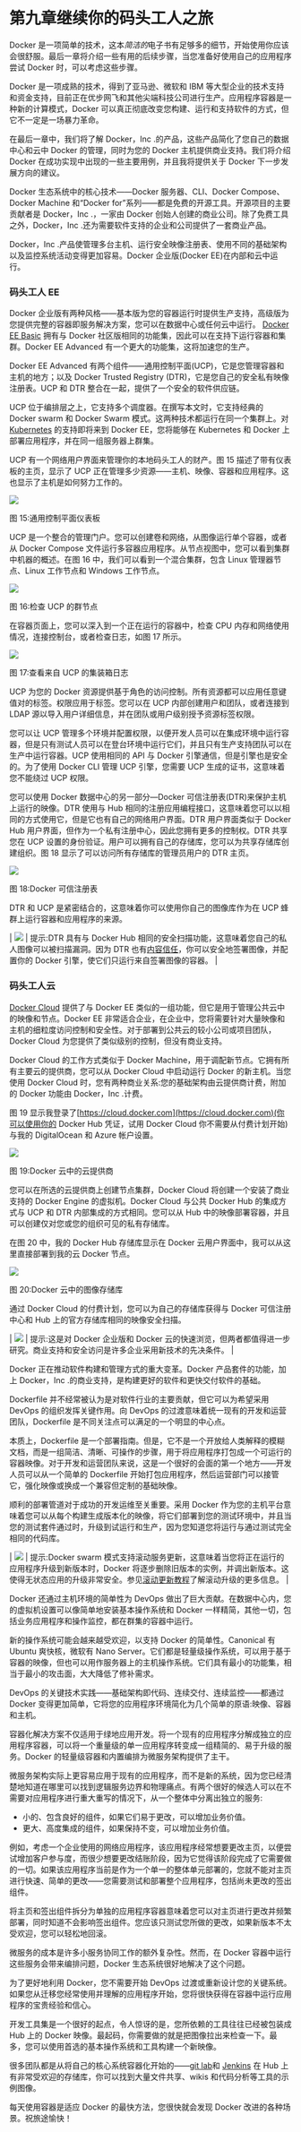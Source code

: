# 第九章继续你的码头工人之旅

Docker 是一项简单的技术，这本*简洁的*电子书有足够多的细节，开始使用你应该会很舒服。最后一章将介绍一些有用的后续步骤，当您准备好使用自己的应用程序尝试 Docker 时，可以考虑这些步骤。

Docker 是一项成熟的技术，得到了亚马逊、微软和 IBM 等大型企业的技术支持和资金支持，目前正在优步网飞和其他尖端科技公司进行生产。应用程序容器是一种新的计算模式，Docker 可以真正彻底改变您构建、运行和支持软件的方式，但它不一定是一场暴力革命。

在最后一章中，我们将了解 Docker，Inc .的产品，这些产品简化了您自己的数据中心和云中 Docker 的管理，同时为您的 Docker 主机提供商业支持。我们将介绍 Docker 在成功实现中出现的一些主要用例，并且我将提供关于 Docker 下一步发展方向的建议。

Docker 生态系统中的核心技术——Docker 服务器、CLI、Docker Compose、Docker Machine 和“Docker for”系列——都是免费的开源工具。开源项目的主要贡献者是 Docker，Inc .，一家由 Docker 创始人创建的商业公司。除了免费工具之外，Docker，Inc .还为需要软件支持的企业和公司提供了一套商业产品。

Docker，Inc .产品使管理多台主机、运行安全映像注册表、使用不同的基础架构以及监控系统活动变得更加容易。Docker 企业版(Docker EE)在内部和云中运行。

### 码头工人 EE

Docker 企业版有两种风格——基本版为您的容器运行时提供生产支持，高级版为您提供完整的容器即服务解决方案，您可以在数据中心或任何云中运行。 [Docker EE Basic](https://www.docker.com/enterprise-edition) 拥有与 Docker 社区版相同的功能集，因此可以在支持下运行容器和集群。Docker EE Advanced 有一个更大的功能集，这将加速您的生产。

Docker EE Advanced 有两个组件——通用控制平面(UCP)，它是您管理容器和主机的地方；以及 Docker Trusted Registry (DTR)，它是您自己的安全私有映像注册表。UCP 和 DTR 整合在一起，提供了一个安全的软件供应链。

UCP 位于编排层之上，它支持多个调度器。在撰写本文时，它支持经典的 Docker swarm 和 Docker Swarm 模式。这两种技术都运行在同一个集群上。对 [Kubernetes](https://www.docker.com/kubernetes) 的支持即将来到 Docker EE，您将能够在 Kubernetes 和 Docker 上部署应用程序，并在同一组服务器上群集。

UCP 有一个网络用户界面来管理你的本地码头工人的财产。图 15 描述了带有仪表板的主页，显示了 UCP 正在管理多少资源——主机、映像、容器和应用程序。这也显示了主机是如何努力工作的。

![](../Images/image040.jpg)

图 15:通用控制平面仪表板

UCP 是一个整合的管理门户。您可以创建卷和网络，从图像运行单个容器，或者从 Docker Compose 文件运行多容器应用程序。从节点视图中，您可以看到集群中机器的概述。在图 16 中，我们可以看到一个混合集群，包含 Linux 管理器节点、Linux 工作节点和 Windows 工作节点。

![](../Images/image041.jpg)

图 16:检查 UCP 的群节点

在容器页面上，您可以深入到一个正在运行的容器中，检查 CPU 内存和网络使用情况，连接控制台，或者检查日志，如图 17 所示。

![](../Images/image042.jpg)

图 17:查看来自 UCP 的集装箱日志

UCP 为您的 Docker 资源提供基于角色的访问控制。所有资源都可以应用任意键值对的标签。权限应用于标签。您可以在 UCP 内部创建用户和团队，或者连接到 LDAP 源以导入用户详细信息，并在团队或用户级别授予资源标签权限。

您可以让 UCP 管理多个环境并配置权限，以便开发人员可以在集成环境中运行容器，但是只有测试人员可以在登台环境中运行它们，并且只有生产支持团队可以在生产中运行容器。UCP 使用相同的 API 与 Docker 引擎通信，但是引擎也是安全的。为了使用 Docker CLI 管理 UCP 引擎，您需要 UCP 生成的证书，这意味着您不能绕过 UCP 权限。

您可以使用 Docker 数据中心的另一部分—Docker 可信注册表(DTR)来保护主机上运行的映像。DTR 使用与 Hub 相同的注册应用编程接口，这意味着您可以以相同的方式使用它，但是它也有自己的网络用户界面。DTR 用户界面类似于 Docker Hub 用户界面，但作为一个私有注册中心，因此您拥有更多的控制权。DTR 共享您在 UCP 设置的身份验证。用户可以拥有自己的存储库，您可以为共享存储库创建组织。图 18 显示了可以访问所有存储库的管理员用户的 DTR 主页。

![](../Images/image043.jpg)

图 18:Docker 可信注册表

DTR 和 UCP 是紧密结合的，这意味着你可以使用你自己的图像库作为在 UCP 蜂群上运行容器和应用程序的来源。

| ![](../Images/tip.png) | 提示:DTR 具有与 Docker Hub 相同的安全扫描功能，这意味着您自己的私人图像可以被扫描漏洞。因为 DTR 也有[内容信任](https://docs.docker.com/engine/security/trust/content_trust/)，你可以安全地签署图像，并配置你的 Docker 引擎，使它们只运行来自签署图像的容器。 |

### 码头工人云

[Docker Cloud](https://www.docker.com/products/docker-cloud) 提供了与 Docker EE 类似的一组功能，但它是用于管理公共云中的映像和节点。Docker EE 非常适合企业，在企业中，您将需要针对大量映像和主机的细粒度访问控制和安全性。对于部署到公共云的较小公司或项目团队，Docker Cloud 为您提供了类似级别的控制，但没有商业支持。

Docker Cloud 的工作方式类似于 Docker Machine，用于调配新节点。它拥有所有主要云的提供商，您可以从 Docker Cloud 中启动运行 Docker 的新主机。当您使用 Docker Cloud 时，您有两种商业关系:您的基础架构由云提供商计费，附加的 Docker 功能由 Docker，Inc .计费。

图 19 显示我登录了[https://cloud.docker.com](https://cloud.docker.com)(你可以使用你的 Docker Hub 凭证，试用 Docker Cloud 你不需要从付费计划开始)与我的 DigitalOcean 和 Azure 帐户设置。

![](../Images/image045.jpg)

图 19:Docker 云中的云提供商

您可以在所选的云提供商上创建节点集群，Docker Cloud 将创建一个安装了商业支持的 Docker Engine 的虚拟机。Docker Cloud 与公共 Docker Hub 的集成方式与 UCP 和 DTR 内部集成的方式相同。您可以从 Hub 中的映像部署容器，并且可以创建仅对您或您的组织可见的私有存储库。

在图 20 中，我的 Docker Hub 存储库显示在 Docker 云用户界面中，我可以从这里直接部署到我的云 Docker 节点。

![](../Images/image046.jpg)

图 20:Docker 云中的图像存储库

通过 Docker Cloud 的付费计划，您可以为自己的存储库获得与 Docker 可信注册中心和 Hub 上的官方存储库相同的映像安全扫描。

| ![](../Images/tip.png) | 提示:这是对 Docker 企业版和 Docker 云的快速浏览，但两者都值得进一步研究。商业支持和安全访问是许多企业采用新技术的先决条件。 |

Docker 正在推动软件构建和管理方式的重大变革。Docker 产品套件的功能，加上 Docker，Inc .的商业支持，是构建更好的软件和更快交付软件的基础。

Dockerfile 并不经常被认为是对软件行业的主要贡献，但它可以为希望采用 DevOps 的组织发挥关键作用。向 DevOps 的过渡意味着统一现有的开发和运营团队，Dockerfile 是不同关注点可以满足的一个明显的中心点。

本质上，Dockerfile 是一个部署指南。但是，它不是一个开放给人类解释的模糊文档，而是一组简洁、清晰、可操作的步骤，用于将应用程序打包成一个可运行的容器映像。对于开发和运营团队来说，这是一个很好的会面的第一个地方——开发人员可以从一个简单的 Dockerfile 开始打包应用程序，然后运营部门可以接管它，强化映像或换成一个兼容但定制的基础映像。

顺利的部署管道对于成功的开发运维至关重要。采用 Docker 作为您的主机平台意味着您可以从每个构建生成版本化的映像，将它们部署到您的测试环境中，并且当您的测试套件通过时，升级到试运行和生产，因为您知道您将运行与通过测试完全相同的代码库。

| ![](../Images/tip.png) | 提示:Docker swarm 模式支持滚动服务更新，这意味着当您将正在运行的应用程序升级到新版本时，Docker 将逐步删除旧版本的实例，并调出新版本。这使得无状态应用的升级非常安全。参见[滚动更新教程](https://docs.docker.com/engine/swarm/swarm-tutorial/rolling-update/)了解滚动升级的更多信息。 |

Docker 还通过主机环境的简单性为 DevOps 做出了巨大贡献。在数据中心内，您的虚拟机设置可以像简单地安装基本操作系统和 Docker 一样精简，其他一切，包括业务应用程序和操作监控，都在群集的容器中运行。

新的操作系统可能会越来越受欢迎，以支持 Docker 的简单性。Canonical 有 Ubuntu 爽快核，微软有 Nano Server。它们都是轻量级操作系统，可以用于基于容器的映像，但也可以用作服务器上的主机操作系统。它们具有最小的功能集，相当于最小的攻击面，大大降低了修补需求。

DevOps 的关键技术实践——基础架构即代码、连续交付、连续监控——都通过 Docker 变得更加简单，它将您的应用程序环境简化为几个简单的原语:映像、容器和主机。

容器化解决方案不仅适用于绿地应用开发。将一个现有的应用程序分解成独立的应用程序容器，可以将一个重量级的单一应用程序转变成一组精简的、易于升级的服务。Docker 的轻量级容器和内置编排为微服务架构提供了主干。

微服务架构实际上更容易应用于现有的应用程序，而不是新的系统，因为您已经清楚地知道在哪里可以找到逻辑服务边界和物理痛点。有两个很好的候选人可以在不需要对应用程序进行重大重写的情况下，从一个整体中分离出独立的服务:

*   小的、包含良好的组件，如果它们易于更改，可以增加业务价值。
*   更大、高度集成的组件，如果保持不变，可以增加业务价值。

例如，考虑一个企业使用的网络应用程序，该应用程序经常想要更改主页，以便尝试增加客户参与度，而很少想要更改结账阶段，因为它觉得该阶段完成了它需要做的一切。如果该应用程序当前是作为一个单一的整体单元部署的，您就不能对主页进行快速、简单的更改——您需要测试和部署整个应用程序，包括尚未更改的签出组件。

将主页和签出组件拆分为单独的应用程序容器意味着您可以对主页进行更改并频繁部署，同时知道不会影响签出组件。您应该只测试您所做的更改，如果新版本不太受欢迎，您可以轻松地回滚。

微服务的成本是许多小服务协同工作的额外复杂性。然而，在 Docker 容器中运行这些服务会带来编排问题，Docker 生态系统很好地解决了这个问题。

为了更好地利用 Docker，您不需要开始 DevOps 过渡或重新设计您的关键系统。如果您从迁移您经常使用并理解的应用程序开始，您将很快获得在容器中运行应用程序的宝贵经验和信心。

开发工具集是一个很好的起点，令人惊讶的是，您所依赖的工具往往已经被包装成 Hub 上的 Docker 映像。最起码，你需要做的就是把图像拉出来检查一下。最多，您可以使用首选的基本操作系统和工具构建一个新映像。

很多团队都是从将自己的核心系统容器化开始的——[git lab](https://hub.docker.com/u/gitlab/)和 [Jenkins](https://jenkins.io/) 在 Hub 上有非常受欢迎的存储库，你可以找到大量文件共享、wikis 和代码分析等工具的示例图像。

每天使用容器是适应 Docker 的最快方法，您很快就会发现 Docker 改进的各种场景。祝旅途愉快！